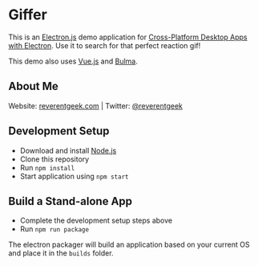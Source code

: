 # Giffer

This is an [Electron.js](https://electronjs.org/) demo application for [Cross-Platform Desktop Apps with Electron](https://speakerdeck.com/reverentgeek/oracle-code-one-2019-cross-platform-desktop-apps-with-electron). Use it to search for that perfect reaction gif!

This demo also uses [Vue.js](https://vuejs.org/) and [Bulma](https://bulma.io/).

## About Me

Website: [reverentgeek.com](https://reverentgeek.com) | Twitter: [@reverentgeek](https://twitter.com/reverentgeek)

## Development Setup

* Download and install [Node.js](https://nodejs.org)
* Clone this repository
* Run `npm install`
* Start application using `npm start`

## Build a Stand-alone App

* Complete the development setup steps above
* Run `npm run package`

The electron packager will build an application based on your current OS and place it in the `builds` folder.
